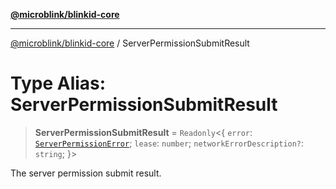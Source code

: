 [**@microblink/blinkid-core**](../README.md)

***

[@microblink/blinkid-core](../README.md) / ServerPermissionSubmitResult

# Type Alias: ServerPermissionSubmitResult

> **ServerPermissionSubmitResult** = `Readonly`\<\{ `error`: [`ServerPermissionError`](ServerPermissionError.md); `lease`: `number`; `networkErrorDescription?`: `string`; \}\>

The server permission submit result.
